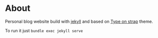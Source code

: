 # About

Personal blog website build with [jekyll](https://jekyllrb.com/) and based on [Type on strap](https://github.com/sylhare/Type-on-Strap) theme.

To run it just `bundle exec jekyll serve`